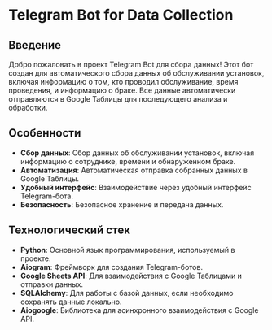 # Telegram Bot for Data Collection

## Введение

Добро пожаловать в проект Telegram Bot для сбора данных! Этот бот создан для автоматического сбора данных об обслуживании установок, включая информацию о том, кто проводил обслуживание, время проведения, и информацию о браке. Все данные автоматически отправляются в Google Таблицы для последующего анализа и обработки.

## Особенности

- **Сбор данных**: Сбор данных об обслуживании установок, включая информацию о сотруднике, времени и обнаруженном браке.
- **Автоматизация**: Автоматическая отправка собранных данных в Google Таблицы.
- **Удобный интерфейс**: Взаимодействие через удобный интерфейс Telegram-бота.
- **Безопасность**: Безопасное хранение и передача данных.

## Технологический стек

- **Python**: Основной язык программирования, используемый в проекте.
- **Aiogram**: Фреймворк для создания Telegram-ботов.
- **Google Sheets API**: Для взаимодействия с Google Таблицами и отправки данных.
- **SQLAlchemy**: Для работы с базой данных, если необходимо сохранять данные локально.
- **Aiogoogle**: Библиотека для асинхронного взаимодействия с Google API.
